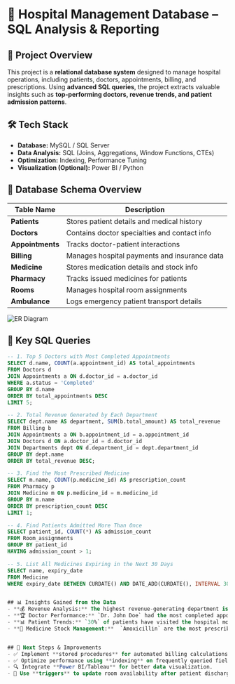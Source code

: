# 🏥 Hospital Management Database – SQL Analysis & Reporting

## 🚀 Project Overview

This project is a **relational database system** designed to manage hospital operations, including patients, doctors, appointments, billing, and prescriptions. Using **advanced SQL queries**, the project extracts valuable insights such as **top-performing doctors, revenue trends, and patient admission patterns**.

## 🛠 Tech Stack  
- **Database:** MySQL / SQL Server  
- **Data Analysis:** SQL (Joins, Aggregations, Window Functions, CTEs)  
- **Optimization:** Indexing, Performance Tuning  
- **Visualization (Optional):** Power BI / Python  

## 📂 Database Schema Overview

| Table Name       | Description |
|------------------|-------------|
| **Patients**     | Stores patient details and medical history |
| **Doctors**      | Contains doctor specialties and contact info |
| **Appointments** | Tracks doctor-patient interactions |
| **Billing**      | Manages hospital payments and insurance data |
| **Medicine**     | Stores medication details and stock info |
| **Pharmacy**     | Tracks issued medicines for patients |
| **Rooms**        | Manages hospital room assignments |
| **Ambulance**    | Logs emergency patient transport details |

![ER Diagram](visuals/er_diagram.png)


## 🔑 Key SQL Queries

```sql
-- 1. Top 5 Doctors with Most Completed Appointments
SELECT d.name, COUNT(a.appointment_id) AS total_appointments
FROM Doctors d
JOIN Appointments a ON d.doctor_id = a.doctor_id
WHERE a.status = 'Completed'
GROUP BY d.name
ORDER BY total_appointments DESC
LIMIT 5;

-- 2. Total Revenue Generated by Each Department
SELECT dept.name AS department, SUM(b.total_amount) AS total_revenue
FROM Billing b
JOIN Appointments a ON b.appointment_id = a.appointment_id
JOIN Doctors d ON a.doctor_id = d.doctor_id
JOIN Departments dept ON d.department_id = dept.department_id
GROUP BY dept.name
ORDER BY total_revenue DESC;

-- 3. Find the Most Prescribed Medicine
SELECT m.name, COUNT(p.medicine_id) AS prescription_count
FROM Pharmacy p
JOIN Medicine m ON p.medicine_id = m.medicine_id
GROUP BY m.name
ORDER BY prescription_count DESC
LIMIT 1;

-- 4. Find Patients Admitted More Than Once
SELECT patient_id, COUNT(*) AS admission_count
FROM Room_assignments
GROUP BY patient_id
HAVING admission_count > 1;

-- 5. List All Medicines Expiring in the Next 30 Days
SELECT name, expiry_date 
FROM Medicine
WHERE expiry_date BETWEEN CURDATE() AND DATE_ADD(CURDATE(), INTERVAL 30 DAY);


## 📊 Insights Gained from the Data
- **💰 Revenue Analysis:** The highest revenue-generating department is **Cardiology**, followed by **Orthopedics**.
- **🏆 Doctor Performance:** `Dr. John Doe` had the most completed appointments in the last 6 months.
- **📊 Patient Trends:** `30%` of patients have visited the hospital more than once in the last year.
- **💊 Medicine Stock Management:**  `Amoxicillin` are the most prescribed medicines, and stock levels need regular updates.


## 🚀 Next Steps & Improvements
- ✅ Implement **stored procedures** for automated billing calculations.  
- ✅ Optimize performance using **indexing** on frequently queried fields.  
- 🔍 Integrate **Power BI/Tableau** for better data visualization.  
- 🏥 Use **triggers** to update room availability after patient discharge.  
